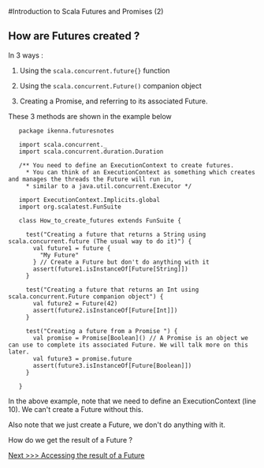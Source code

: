
#Introduction to Scala Futures and Promises (2)


## How are Futures created ?

In 3 ways :

1. Using the `scala.concurrent.future{}` function

2. Using the `scala.concurrent.Future()` companion object

3. Creating a Promise, and referring to its associated Future.

These 3 methods are shown in the example below

```
   package ikenna.futuresnotes

   import scala.concurrent._
   import scala.concurrent.duration.Duration

   /** You need to define an ExecutionContext to create futures.
     * You can think of an ExecutionContext as something which creates and manages the threads the Future will run in,
     * similar to a java.util.concurrent.Executor */

   import ExecutionContext.Implicits.global
   import org.scalatest.FunSuite

   class How_to_create_futures extends FunSuite {

     test("Creating a future that returns a String using scala.concurrent.future (The usual way to do it)") {
       val future1 = future {
         "My Future"
       } // Create a Future but don't do anything with it
       assert(future1.isInstanceOf[Future[String]])
     }

     test("Creating a future that returns an Int using scala.concurrent.Future companion object") {
       val future2 = Future(42)
       assert(future2.isInstanceOf[Future[Int]])
     }

     test("Creating a future from a Promise ") {
       val promise = Promise[Boolean]() // A Promise is an object we can use to complete its associated Future. We will talk more on this later.
       val future3 = promise.future
       assert(future3.isInstanceOf[Future[Boolean]])
     }

   }

```

In the above example, note that we need to define an ExecutionContext (line 10). We can't create a Future without this.

Also note that we just create a Future, we don't do anything with it.

How do we get the result of a Future ?

[Next >>> Accessing the result of a Future](https://github.com/ikenna/scalafutures/blob/master/docs/2_Creating_Futures.md)


